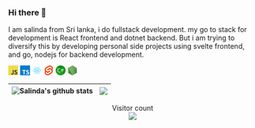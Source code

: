 ### Hi there 👋

I am salinda from Sri lanka, i do fullstack development. my go to stack for development is React frontend and dotnet backend. But i am trying to diversify
this by developing personal side projects using svelte frontend, and go, nodejs for backend development.

<code><img height="20" src="https://raw.githubusercontent.com/github/explore/80688e429a7d4ef2fca1e82350fe8e3517d3494d/topics/javascript/javascript.png"></code>
<code><img height="20" src="https://raw.githubusercontent.com/github/explore/80688e429a7d4ef2fca1e82350fe8e3517d3494d/topics/typescript/typescript.png"></code>
<code><img height="20" src="https://raw.githubusercontent.com/github/explore/80688e429a7d4ef2fca1e82350fe8e3517d3494d/topics/react/react.png"></code>
<code><img height="20" src="https://raw.githubusercontent.com/github/explore/80688e429a7d4ef2fca1e82350fe8e3517d3494d/topics/svelte/svelte.png"></code>
<code><img height="20" src="https://raw.githubusercontent.com/github/explore/5c058a388828bb5fde0bcafd4bc867b5bb3f26f3/topics/csharp/csharp.png"></code>
<code><img height="20" src="https://raw.githubusercontent.com/github/explore/80688e429a7d4ef2fca1e82350fe8e3517d3494d/topics/nodejs/nodejs.png"></code> 

| <img align="center" src="https://github-readme-stats.vercel.app/api?username=salindae25&show_icons=true&include_all_commits=true&theme=radical&hide_border=true" alt="Salinda's github stats" /> | <img align="center" src="https://github-readme-stats.vercel.app/api/top-langs/?username=salindae25&layout=compact&theme=radical&hide_border=true" />|
| ------------- | ------------- |

<p align="center"> 
  Visitor count<br>
  <img src="https://profile-counter.glitch.me/salindae25/count.svg" />
</p>
